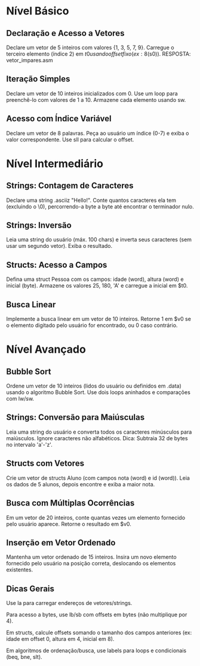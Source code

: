 # Nível Básico
## Declaração e Acesso a Vetores
Declare um vetor de 5 inteiros com valores {1, 3, 5, 7, 9}. Carregue o terceiro elemento (índice 2) em $t0 usando offset fixo (ex: 8($s0)).
RESPOSTA: vetor_impares.asm

## Iteração Simples
Declare um vetor de 10 inteiros inicializados com 0. Use um loop para preenchê-lo com valores de 1 a 10. Armazene cada elemento usando sw.

## Acesso com Índice Variável
Declare um vetor de 8 palavras. Peça ao usuário um índice (0-7) e exiba o valor correspondente. Use sll para calcular o offset.
# Nível Intermediário
## Strings: Contagem de Caracteres
Declare uma string .asciiz "Hello!". Conte quantos caracteres ela tem (excluindo o \0), percorrendo-a byte a byte até encontrar o terminador nulo.
## Strings: Inversão
Leia uma string do usuário (máx. 100 chars) e inverta seus caracteres (sem usar um segundo vetor). Exiba o resultado.
## Structs: Acesso a Campos
Defina uma struct Pessoa com os campos: idade (word), altura (word) e inicial (byte). Armazene os valores 25, 180, 'A' e carregue a inicial em $t0.
## Busca Linear
Implemente a busca linear em um vetor de 10 inteiros. Retorne 1 em $v0 se o elemento digitado pelo usuário for encontrado, ou 0 caso contrário.
# Nível Avançado
## Bubble Sort
Ordene um vetor de 10 inteiros (lidos do usuário ou definidos em .data) usando o algoritmo Bubble Sort. Use dois loops aninhados e comparações com lw/sw.
## Strings: Conversão para Maiúsculas
Leia uma string do usuário e converta todos os caracteres minúsculos para maiúsculos. Ignore caracteres não alfabéticos. Dica: Subtraia 32 de bytes no intervalo 'a'-'z'.
## Structs com Vetores
Crie um vetor de structs Aluno (com campos nota (word) e id (word)). Leia os dados de 5 alunos, depois encontre e exiba a maior nota.
## Busca com Múltiplas Ocorrências
Em um vetor de 20 inteiros, conte quantas vezes um elemento fornecido pelo usuário aparece. Retorne o resultado em $v0.
## Inserção em Vetor Ordenado
Mantenha um vetor ordenado de 15 inteiros. Insira um novo elemento fornecido pelo usuário na posição correta, deslocando os elementos existentes.


## Dicas Gerais
Use la para carregar endereços de vetores/strings.

Para acesso a bytes, use lb/sb com offsets em bytes (não multiplique por 4).

Em structs, calcule offsets somando o tamanho dos campos anteriores (ex: idade em offset 0, altura em 4, inicial em 8).

Em algoritmos de ordenação/busca, use labels para loops e condicionais (beq, bne, slt).